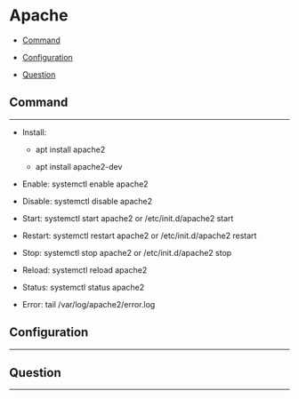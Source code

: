 # Apache

  + [Command](#command)

  + [Configuration](#configuration)

  + [Question](#question)

## Command

***

  + Install: 

    - apt install apache2

    - apt install apache2-dev

  + Enable: systemctl enable apache2

  + Disable: systemctl disable apache2

  + Start: systemctl start apache2  or /etc/init.d/apache2 start

  + Restart: systemctl restart apache2 or /etc/init.d/apache2 restart

  + Stop: systemctl stop apache2 or /etc/init.d/apache2 stop

  + Reload: systemctl reload apache2

  + Status: systemctl status apache2

  + Error: tail /var/log/apache2/error.log

## Configuration

***

## Question

***
